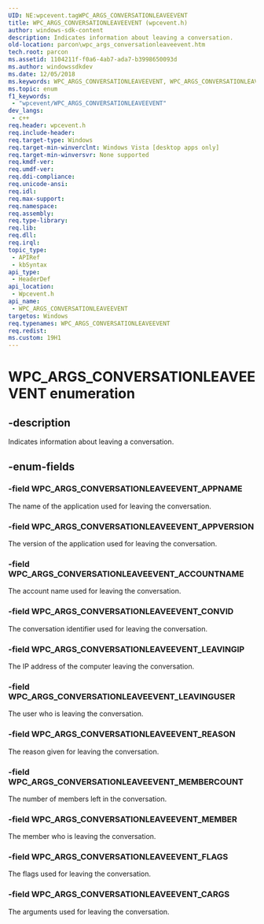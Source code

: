 ```yaml
---
UID: NE:wpcevent.tagWPC_ARGS_CONVERSATIONLEAVEEVENT
title: WPC_ARGS_CONVERSATIONLEAVEEVENT (wpcevent.h)
author: windows-sdk-content
description: Indicates information about leaving a conversation.
old-location: parcon\wpc_args_conversationleaveevent.htm
tech.root: parcon
ms.assetid: 1104211f-f0a6-4ab7-ada7-b3998650093d
ms.author: windowssdkdev
ms.date: 12/05/2018
ms.keywords: WPC_ARGS_CONVERSATIONLEAVEEVENT, WPC_ARGS_CONVERSATIONLEAVEEVENT enumeration, WPC_ARGS_CONVERSATIONLEAVEEVENT_ACCOUNTNAME, WPC_ARGS_CONVERSATIONLEAVEEVENT_APPNAME, WPC_ARGS_CONVERSATIONLEAVEEVENT_APPVERSION, WPC_ARGS_CONVERSATIONLEAVEEVENT_CARGS, WPC_ARGS_CONVERSATIONLEAVEEVENT_CONVID, WPC_ARGS_CONVERSATIONLEAVEEVENT_FLAGS, WPC_ARGS_CONVERSATIONLEAVEEVENT_LEAVINGIP, WPC_ARGS_CONVERSATIONLEAVEEVENT_LEAVINGUSER, WPC_ARGS_CONVERSATIONLEAVEEVENT_MEMBER, WPC_ARGS_CONVERSATIONLEAVEEVENT_MEMBERCOUNT, WPC_ARGS_CONVERSATIONLEAVEEVENT_REASON, parcon.wpc_args_conversationleaveevent, wpcevent/WPC_ARGS_CONVERSATIONLEAVEEVENT, wpcevent/WPC_ARGS_CONVERSATIONLEAVEEVENT_ACCOUNTNAME, wpcevent/WPC_ARGS_CONVERSATIONLEAVEEVENT_APPNAME, wpcevent/WPC_ARGS_CONVERSATIONLEAVEEVENT_APPVERSION, wpcevent/WPC_ARGS_CONVERSATIONLEAVEEVENT_CARGS, wpcevent/WPC_ARGS_CONVERSATIONLEAVEEVENT_CONVID, wpcevent/WPC_ARGS_CONVERSATIONLEAVEEVENT_FLAGS, wpcevent/WPC_ARGS_CONVERSATIONLEAVEEVENT_LEAVINGIP, wpcevent/WPC_ARGS_CONVERSATIONLEAVEEVENT_LEAVINGUSER, wpcevent/WPC_ARGS_CONVERSATIONLEAVEEVENT_MEMBER, wpcevent/WPC_ARGS_CONVERSATIONLEAVEEVENT_MEMBERCOUNT, wpcevent/WPC_ARGS_CONVERSATIONLEAVEEVENT_REASON
ms.topic: enum
f1_keywords: 
 - "wpcevent/WPC_ARGS_CONVERSATIONLEAVEEVENT"
dev_langs:
 - c++
req.header: wpcevent.h
req.include-header: 
req.target-type: Windows
req.target-min-winverclnt: Windows Vista [desktop apps only]
req.target-min-winversvr: None supported
req.kmdf-ver: 
req.umdf-ver: 
req.ddi-compliance: 
req.unicode-ansi: 
req.idl: 
req.max-support: 
req.namespace: 
req.assembly: 
req.type-library: 
req.lib: 
req.dll: 
req.irql: 
topic_type:
 - APIRef
 - kbSyntax
api_type:
 - HeaderDef
api_location:
 - Wpcevent.h
api_name:
 - WPC_ARGS_CONVERSATIONLEAVEEVENT
targetos: Windows
req.typenames: WPC_ARGS_CONVERSATIONLEAVEEVENT
req.redist: 
ms.custom: 19H1
---
```


# WPC_ARGS_CONVERSATIONLEAVEEVENT enumeration


## -description


Indicates  information about leaving a conversation.


## -enum-fields




### -field WPC_ARGS_CONVERSATIONLEAVEEVENT_APPNAME

The name of the application used for leaving the conversation.


### -field WPC_ARGS_CONVERSATIONLEAVEEVENT_APPVERSION

The version of the application used for leaving the conversation.


### -field WPC_ARGS_CONVERSATIONLEAVEEVENT_ACCOUNTNAME

The account name used for leaving the conversation.


### -field WPC_ARGS_CONVERSATIONLEAVEEVENT_CONVID

The conversation identifier used for leaving the conversation.


### -field WPC_ARGS_CONVERSATIONLEAVEEVENT_LEAVINGIP

The IP address of the computer leaving the conversation.


### -field WPC_ARGS_CONVERSATIONLEAVEEVENT_LEAVINGUSER

The user who is leaving the conversation.


### -field WPC_ARGS_CONVERSATIONLEAVEEVENT_REASON

The reason given for leaving the conversation.


### -field WPC_ARGS_CONVERSATIONLEAVEEVENT_MEMBERCOUNT

The number of members left in the conversation.


### -field WPC_ARGS_CONVERSATIONLEAVEEVENT_MEMBER

The member who is leaving the conversation.


### -field WPC_ARGS_CONVERSATIONLEAVEEVENT_FLAGS

The flags used for leaving the conversation.


### -field WPC_ARGS_CONVERSATIONLEAVEEVENT_CARGS

The arguments used for leaving the conversation.

